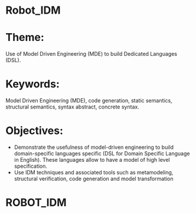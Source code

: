 # Robot_IDM

# Theme:
Use of Model Driven Engineering (MDE) to build Dedicated Languages (DSL).

# Keywords:
Model Driven Engineering (MDE), code generation, static semantics, structural semantics, syntax abstract, concrete syntax.

# Objectives:
- Demonstrate the usefulness of model-driven engineering to build domain-specific languages specific (DSL for Domain Specific Language in English). These languages allow to have a model of high level specification.
- Use IDM techniques and associated tools such as metamodeling, structural verification, code generation and model transformation

# ROBOT_IDM
